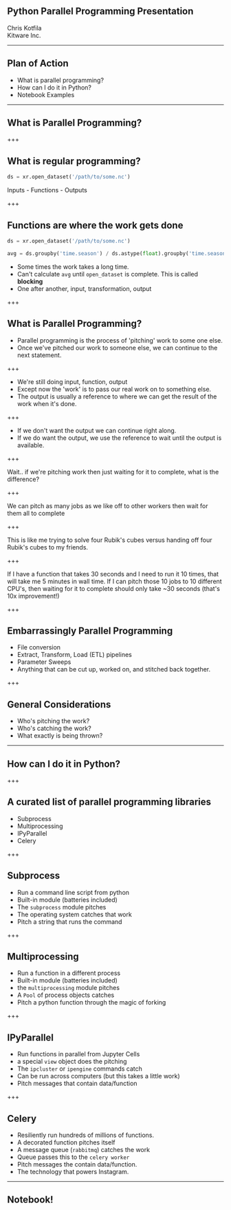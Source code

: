 ## Python Parallel Programming Presentation

Chris Kotfila
<br>
Kitware Inc.
<br>

---
## Plan of Action
+ What is parallel programming?
+ How can I do it in Python?
+ Notebook Examples

---

## What is Parallel Programming?

+++

## What is regular programming?

```python
ds = xr.open_dataset('/path/to/some.nc')
```
Inputs - Functions - Outputs

+++ 

## Functions are where the work gets done

```python
ds = xr.open_dataset('/path/to/some.nc')

avg = ds.groupby('time.season') / ds.astype(float).groupby('time.season').sum()
```
+ Some times the work takes a long time.
+ Can't calculate ```avg``` until ```open_dataset``` is complete. This is called **blocking**
+ One after another, input, transformation, output

+++

## What is Parallel Programming?

+ Parallel programming is the process of 'pitching' work to some one else.
+ Once we've pitched our work to someone else,  we can continue to the next statement.

+++

+ We're still doing input, function, output
+ Except now the 'work' is to pass our real work on to something else.
+ The output is usually a reference to where we can get the result of the work when it's done.

+++

+ If we don't want the output we can continue right along. 
+ If we do want the output, we use the reference to wait until the output is available.

+++

Wait.. if we're pitching work then just waiting for it to complete,  what is the difference?

+++ 


We can pitch as many jobs as we like off to other workers then wait for them all to complete

+++


This is like me trying to solve four Rubik's cubes versus handing off four Rubik's cubes to my friends. 

+++ 

If I have a function that takes 30 seconds and I need to run it 10 times, that will take me 5 minutes in wall time.  If I can pitch those 10 jobs to 10 different CPU's, then waiting for it to complete should only take ~30 seconds (that's 10x improvement!)

+++ 

## Embarrassingly Parallel Programming

+ File conversion
+ Extract, Transform, Load (ETL) pipelines
+ Parameter Sweeps 
+ Anything that can be cut up, worked on, and stitched back together. 


+++

## General Considerations
+ Who's pitching the work? 
+ Who's catching the work?
+ What exactly is being thrown?


---

## How can I do it in Python?

+++

## A curated list of parallel programming libraries
+ Subprocess
+ Multiprocessing
+ IPyParallel
+ Celery

+++

## Subprocess
+ Run a command line script from python
+ Built-in module (batteries included)
+ The ```subprocess``` module pitches
+ The operating system catches that work
+ Pitch a string that runs the command

+++

## Multiprocessing
+ Run a function in a different process
+ Built-in module (batteries included)
+ the ```multiprocessing``` module pitches
+ A ```Pool``` of process objects catches
+ Pitch a python function through the magic of forking

+++

## IPyParallel
+ Run functions in parallel from Jupyter Cells
+ a special ```view``` object does the pitching
+ The ```ipcluster``` or ```ipengine``` commands catch
+ Can be run across computers (but this takes a little work)
+ Pitch messages that contain data/function


+++

## Celery
+ Resiliently run hundreds of millions of functions.
+ A decorated function pitches itself
+ A message queue (```rabbitmq```) catches the work
+ Queue passes this to the ```celery worker```
+ Pitch messages the contain data/function.
+ The technology that powers Instagram. 

---

## Notebook!

